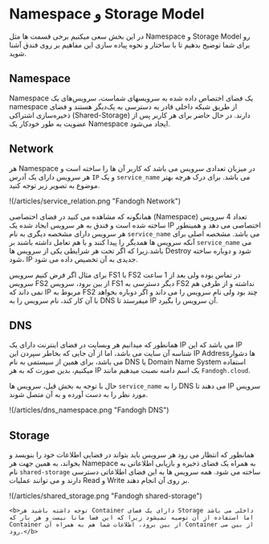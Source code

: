 # Namespace و Storage Model

در این بخش سعی میکنیم برخی قسمت ها مثل Namespace و Storage Model رو برای شما توضیح بدهیم تا با ساختار و  نحوه پیاده سازی 
این مفاهیم بر روی فندق آشنا شوید.

## Namespace

Namespace یک فضای اختصاص داده شده به سرویسهای شماست، سرویس‌های یک namespace از طریق شبکه داخلی قادر به دسترسی به یک‌دیگر هستند 
و فضای ذخیره‌سازی اشتراکی (Shared-Storage) دارند.
در حال حاضر برای هر کاربر پس از عضویت به طور خودکار یک Namespace ایجاد می‌شود.

## Network

هر Namespace در میزبان تعدادی سرویس می باشد که کاربر آن ها را ساخته است و هر سرویس دارای یک آدرس `IP` و یک `service_name` می باشد.
برای درک هرچه بهتر موضوع به تصویر زیر توجه کنید.

!(/articles/service_relation.png "Fandogh Network")

همانگونه که مشاهده می کنید در فضای اختصاصی (Namespace) تعداد 4 سرویس ساخته شده است و فندق به هر سرویس ایجاد شده یک IP اختصاصی می دهد و همینطور هر سرویس دارای مشخصه دیگری به نام `service_name` می باشد.
مشخصه اصلی برای آنکه سرویس ها همدیگر را پیدا کنند و با هم تعامل داشته باشند بر `service_name` می باشد.زیرا که اگر تحت هر شرایطی یکی از سرویس ها Destroy  شود و دوباره ساخته شود، IP جدیدی به آن تخصیص داده می شود.

برای مثال اگر فرض کنیم سرویس FS1 با FS2 در تماس بوده ولی بعد از 1 ساعت سرویس FS2 از بین برود، سرویس FS1 دیگر دسترسی به FS2  نداشته و از طرفی هم نمی داند که IP مربوط به FS2 چند بود ولی
نام سرویس را می داند و اگر دوباره بخواهد با آن کار کند، نام سرویس را به DNS  میفرستد تا IP آن سرویس را بگیرد.

## DNS

همانطور که میدانیم هر وبسایت در فضای اینترنت دارای یک IP می باشد که این IP شناسه آن سایت می باشد، اما از آن جایی که بخاطر سپردن این IP Addressها دشوار می باشد، برای همین از سیستمی به نام DNS یا Domain Name System 
استفاده میکنیم، بدین صورت که به هر IP یک اسم دامنه نصبت میدهیم مانند `Fandogh.cloud`.

حال با توجه به بخش قبل، سرویس ها `service_name` را به DNS می دهند تا IP سرویس مورد نظر را به دست آورده و به آن متصل شوند.

!(/articles/dns_namespace.png "Fandogh DNS")


## Storage

همانطور که انتظار می رود هر سرویس باید بتواند در فضایی اطلاعات خود را بنویسد و بخواند، به همین جهت هر Namepace به همراه یک فضای ذخیره و بازیابی اطلاعاتی به نام `shared-storage` ساخته می شود.
همه سرویس ها به این فضای اطلاعاتی دسترسی دارند و می توانند عملیات Read و Write  بر روی آن انجام دهند.

!(/articles/shared_storage.png "Fandogh shared-storage")

`<b>توجه داشته باشید هر Container دارای یک فضای Storage داخلی می باشد اما استفاده از آن توصیه نمیشود زیرا که این فضا مانا نیست و هر بار که Container از بین برود، اطلاعات شما هم به همراه آن Container از بین می رود.</b>`
 
